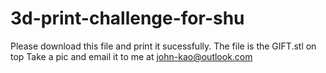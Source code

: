# 3d-print-challenge-for-shu
Please download this file and print it sucessfully.
The file is the GIFT.stl on top
Take a pic and email it to me at john-kao@outlook.com
